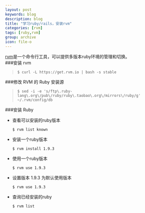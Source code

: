 ```yaml
---
layout: post
keywords: blog
description: blog
title: "学习ruby/rails，安装rvm"
categories: [rvm]
tags: [ruby,rvm]
group: archive
icon: file-o
---
```


[rvm](https://rvm.io/)是一个命令行工具，可以提供多版本ruby环境的管理和切换。  
###安装 rvm

>	`$ curl -L https://get.rvm.io | bash -s stable`

###修改 RVM 的 Ruby 安装源
>	`$ sed -i -e 's/ftp\.ruby-lang\.org\/pub\/ruby/ruby\.taobao\.org\/mirrors\/ruby/g' ~/.rvm/config/db`

###安装 Ruby
* 查看可以安装的ruby版本
  
	`$ rvm list known`

* 安装一个ruby版本
  
	`$ rvm install 1.9.3`

* 使用一个ruby版本
  
	`$ rvm use 1.9.3`

* 设置版本 1.9.3 为默认使用版本
  
	`$ rvm use 1.9.3`

* 查询已经安装的ruby
  
	`$ rvm list`
